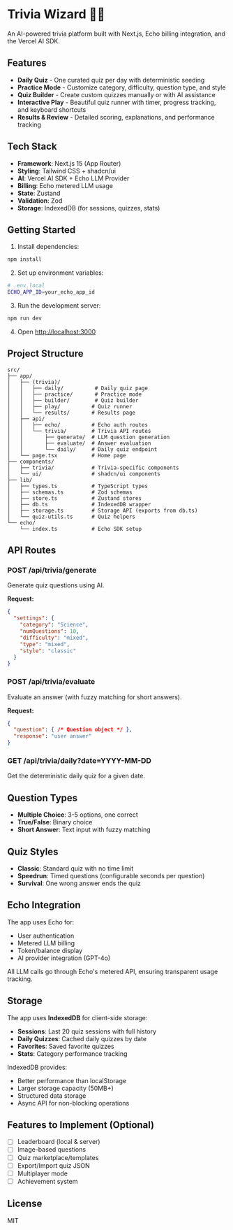 # Trivia Wizard 🧙‍♂️

An AI-powered trivia platform built with Next.js, Echo billing integration, and the Vercel AI SDK.

## Features

- **Daily Quiz** - One curated quiz per day with deterministic seeding
- **Practice Mode** - Customize category, difficulty, question type, and style
- **Quiz Builder** - Create custom quizzes manually or with AI assistance
- **Interactive Play** - Beautiful quiz runner with timer, progress tracking, and keyboard shortcuts
- **Results & Review** - Detailed scoring, explanations, and performance tracking

## Tech Stack

- **Framework**: Next.js 15 (App Router)
- **Styling**: Tailwind CSS + shadcn/ui
- **AI**: Vercel AI SDK + Echo LLM Provider
- **Billing**: Echo metered LLM usage
- **State**: Zustand
- **Validation**: Zod
- **Storage**: IndexedDB (for sessions, quizzes, stats)

## Getting Started

1. Install dependencies:
```bash
npm install
```

2. Set up environment variables:
```bash
# .env.local
ECHO_APP_ID=your_echo_app_id
```

3. Run the development server:
```bash
npm run dev
```

4. Open [http://localhost:3000](http://localhost:3000)

## Project Structure

```
src/
├── app/
│   ├── (trivia)/
│   │   ├── daily/          # Daily quiz page
│   │   ├── practice/       # Practice mode
│   │   ├── builder/        # Quiz builder
│   │   ├── play/          # Quiz runner
│   │   └── results/       # Results page
│   ├── api/
│   │   ├── echo/          # Echo auth routes
│   │   └── trivia/        # Trivia API routes
│   │       ├── generate/  # LLM question generation
│   │       ├── evaluate/  # Answer evaluation
│   │       └── daily/     # Daily quiz endpoint
│   └── page.tsx           # Home page
├── components/
│   ├── trivia/            # Trivia-specific components
│   └── ui/                # shadcn/ui components
├── lib/
│   ├── types.ts           # TypeScript types
│   ├── schemas.ts         # Zod schemas
│   ├── store.ts           # Zustand stores
│   ├── db.ts              # IndexedDB wrapper
│   ├── storage.ts         # Storage API (exports from db.ts)
│   └── quiz-utils.ts      # Quiz helpers
└── echo/
    └── index.ts           # Echo SDK setup
```

## API Routes

### POST /api/trivia/generate
Generate quiz questions using AI.

**Request:**
```json
{
  "settings": {
    "category": "Science",
    "numQuestions": 10,
    "difficulty": "mixed",
    "type": "mixed",
    "style": "classic"
  }
}
```

### POST /api/trivia/evaluate
Evaluate an answer (with fuzzy matching for short answers).

**Request:**
```json
{
  "question": { /* Question object */ },
  "response": "user answer"
}
```

### GET /api/trivia/daily?date=YYYY-MM-DD
Get the deterministic daily quiz for a given date.

## Question Types

- **Multiple Choice**: 3-5 options, one correct
- **True/False**: Binary choice
- **Short Answer**: Text input with fuzzy matching

## Quiz Styles

- **Classic**: Standard quiz with no time limit
- **Speedrun**: Timed questions (configurable seconds per question)
- **Survival**: One wrong answer ends the quiz

## Echo Integration

The app uses Echo for:
- User authentication
- Metered LLM billing
- Token/balance display
- AI provider integration (GPT-4o)

All LLM calls go through Echo's metered API, ensuring transparent usage tracking.

## Storage

The app uses **IndexedDB** for client-side storage:
- **Sessions**: Last 20 quiz sessions with full history
- **Daily Quizzes**: Cached daily quizzes by date
- **Favorites**: Saved favorite quizzes
- **Stats**: Category performance tracking

IndexedDB provides:
- Better performance than localStorage
- Larger storage capacity (50MB+)
- Structured data storage
- Async API for non-blocking operations

## Features to Implement (Optional)

- [ ] Leaderboard (local & server)
- [ ] Image-based questions
- [ ] Quiz marketplace/templates
- [ ] Export/Import quiz JSON
- [ ] Multiplayer mode
- [ ] Achievement system

## License

MIT
